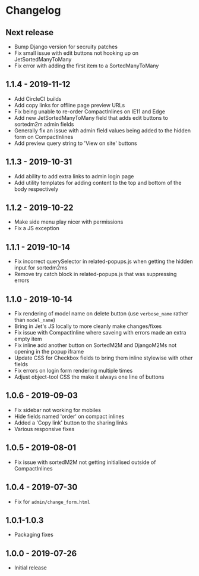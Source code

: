 # Changelog

## Next release
* Bump Django version for secruity patches
* Fix small issue with edit buttons not hooking up on JetSortedManyToMany
* Fix error with adding the first item to a SortedManyToMany

## 1.1.4 - 2019-11-12
* Add CircleCI builds
* Add copy links for offline page preview URLs
* Fix being unable to re-order CompactInlines on IE11 and Edge
* Add new JetSortedManyToMany field that adds edit buttons to sortedm2m admin fields
* Generally fix an issue with admin field values being added to the hidden form on CompactInlines
* Add preview query string to 'View on site' buttons

## 1.1.3 - 2019-10-31
* Add ability to add extra links to admin login page
* Add utility templates for adding content to the top and bottom of the body respectively

## 1.1.2 - 2019-10-22
* Make side menu play nicer with permissions
* Fix a JS exception

## 1.1.1 - 2019-10-14
* Fix incorrect querySelector in related-popups.js when getting the hidden input for sortedm2ms
* Remove try catch block in related-popups.js that was suppressing errors

## 1.1.0 - 2019-10-14
* Fix rendering of model name on delete button (use `verbose_name` rather than `model_name`)
* Bring in Jet's JS locally to more cleanly make changes/fixes
* Fix issue with CompactInline where saveing with errors made an extra empty item
* Fix inline add another button on SortedM2M and DjangoM2Ms not opening in the popup iframe
* Update CSS for Checkbox fields to bring them inline stylewise with other fields
* Fix errors on login form rendering multiple times
* Adjust object-tool CSS the make it always one line of buttons

## 1.0.6 - 2019-09-03
* Fix sidebar not working for mobiles
* Hide fields named 'order' on compact inlines
* Added a 'Copy link' button to the sharing links
* Various responsive fixes

## 1.0.5 - 2019-08-01
* Fix issue with sortedM2M not getting initialised outside of CompactInlines

## 1.0.4 - 2019-07-30
* Fix for `admin/change_form.html`

## 1.0.1-1.0.3
* Packaging fixes

## 1.0.0 - 2019-07-26
* Initial release

